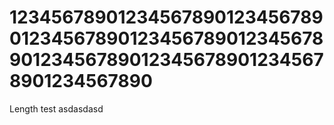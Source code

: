 # 1234567890123456789012345678901234567890123456789012345678901234567890123456789012345678901234567890
Length test
asdasdasd
